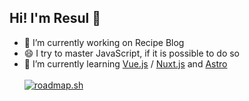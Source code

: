 ## Hi! I'm Resul 👋

<!--
**resul-elezi/resul-elezi** is a ✨ _special_ ✨ repository because its `README.md` (this file) appears on your GitHub profile.

Here are some ideas to get you started:

- 🔭 I’m currently working on ...

- 👯 I’m looking to collaborate on ...
- 🤔 I’m looking for help with ...
- 💬 Ask me about ...
- 📫 How to reach me: ...
- 😄 Pronouns: ...
- ⚡ Fun fact: ...
-->
- 🔭 I’m currently working on Recipe Blog
- 😄 I try to master JavaScript, if it is possible to do so
- 🌱 I’m currently learning [Vue.js](https://vuejs.org) / [Nuxt.js](https://nuxt.com/) and [Astro](https://astro.build/) <br><br>
<a href="https://roadmap.sh"><img src="https://roadmap.sh/card/tall/6478601dc4ec366ad5b5df06?variant=dark&roadmaps=javascript%2Cvue%2Cfrontend" alt="roadmap.sh"/></a>
